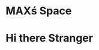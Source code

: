 <html>
<head>
  <h1>MAXś Space</h1>
<script src="https://cdn.onesignal.com/sdks/OneSignalSDK.js" async=""></script>
<script>
  window.OneSignal = window.OneSignal || [];
  OneSignal.push(function() {
    OneSignal.init({
      appId: "c2c75dac-54a3-4dca-a96f-706550d855b0",
    });
  });
</script> 
</head>
<body>

<h1>Hi there Stranger</h1>
  
 
</body>
</html>
